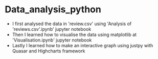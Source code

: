 # Data_analysis_python

* I first analysed the data in 'review.csv' using 'Analysis of 'reviews.csv'.ipynb' jupyter notebook
* Then I learned how to visualise the data using matplotlib at 'Visualisation.ipynb' jupyter notebook
* Lastly I learned how to make an interactive graph using justpy with Quasar and Highcharts framework
